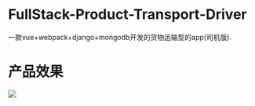 # FullStack-Product-Transport-Driver
一款vue+webpack+django+mongodb开发的货物运输型的app(司机版).

# 产品效果
![](https://raw.githubusercontent.com/Rise-Devin/FullStack-Product-Transport-Driver/master/tohcart.gif)
